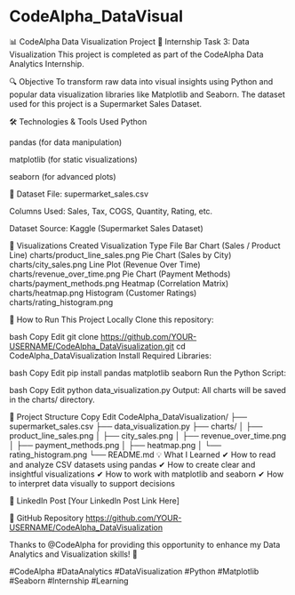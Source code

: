 # CodeAlpha_DataVisual
📊 CodeAlpha Data Visualization Project
📌 Internship Task 3: Data Visualization
This project is completed as part of the CodeAlpha Data Analytics Internship.

🔍 Objective
To transform raw data into visual insights using Python and popular data visualization libraries like Matplotlib and Seaborn. The dataset used for this project is a Supermarket Sales Dataset.

🛠️ Technologies & Tools Used
Python

pandas (for data manipulation)

matplotlib (for static visualizations)

seaborn (for advanced plots)

📂 Dataset
File: supermarket_sales.csv

Columns Used: Sales, Tax, COGS, Quantity, Rating, etc.

Dataset Source: Kaggle (Supermarket Sales Dataset)

🎨 Visualizations Created
Visualization Type	File
Bar Chart (Sales / Product Line)	charts/product_line_sales.png
Pie Chart (Sales by City)	charts/city_sales.png
Line Plot (Revenue Over Time)	charts/revenue_over_time.png
Pie Chart (Payment Methods)	charts/payment_methods.png
Heatmap (Correlation Matrix)	charts/heatmap.png
Histogram (Customer Ratings)	charts/rating_histogram.png

🚀 How to Run This Project Locally
Clone this repository:

bash
Copy
Edit
git clone https://github.com/YOUR-USERNAME/CodeAlpha_DataVisualization.git
cd CodeAlpha_DataVisualization
Install Required Libraries:

bash
Copy
Edit
pip install pandas matplotlib seaborn
Run the Python Script:

bash
Copy
Edit
python data_visualization.py
Output:
All charts will be saved in the charts/ directory.

📂 Project Structure
Copy
Edit
CodeAlpha_DataVisualization/
├── supermarket_sales.csv
├── data_visualization.py
├── charts/
│   ├── product_line_sales.png
│   ├── city_sales.png
│   ├── revenue_over_time.png
│   ├── payment_methods.png
│   ├── heatmap.png
│   └── rating_histogram.png
└── README.md
💡 What I Learned
✔ How to read and analyze CSV datasets using pandas
✔ How to create clear and insightful visualizations
✔ How to work with matplotlib and seaborn
✔ How to interpret data visually to support decisions

🔗 LinkedIn Post
[Your LinkedIn Post Link Here]

🔗 GitHub Repository
https://github.com/YOUR-USERNAME/CodeAlpha_DataVisualization

Thanks to @CodeAlpha for providing this opportunity to enhance my Data Analytics and Visualization skills! 🚀

#CodeAlpha #DataAnalytics #DataVisualization #Python #Matplotlib #Seaborn #Internship #Learning
